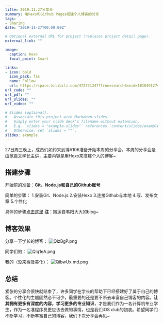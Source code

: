 ```yaml
---
title: 2019.11.27分享会
summary: 用Hexo和Github Pages搭建个人博客的分享
tags:
- Sharing
date: "2019-11-27T00:00:00Z"

# Optional external URL for project (replaces project detail page).
external_link: ""

image:
  caption: Hexo
  focal_point: Smart

links:
- icon: bold
  icon_pack: fas
  name: Follow
  url: https://space.bilibili.com/472731247?from=search&seid=18104912749018562379
url_code: ""
url_pdf: ""
url_slides: ""
url_video: ""

# Slides (optional).
#   Associate this project with Markdown slides.
#   Simply enter your slide deck's filename without extension.
#   E.g. `slides = "example-slides"` references `content/slides/example-slides.md`.
#   Otherwise, set `slides = ""`.
slides: example
---
```

27日周三晚上，成员们如约来到博A106准备开始本周的分享会，本周的分享会是由范嘉文学长主讲，主要内容是用Hexo来搭建个人的博客~

## 搭建步骤

开始前的准备：**Git、Node.js和自己的Github账号**

简单的步骤：
1.安装Git、Node.js
2.安装Hexo
3.连接Github与本地
4.写、发布文章
5.个性化

具体的步骤[点击这里](https://godweiyang.com/2018/04/13/hexo-blog/)
**注**：搬运自韦阳大大的blog~

## 博客效果
分享一下学长的博客：
![QizBgP.png](https://s2.ax1x.com/2019/11/28/QizBgP.png)

同学们的：
![Qiq1eA.png](https://s2.ax1x.com/2019/11/28/Qiq1eA.png)

我的（没来得及美化）：
![QibwUx.md.png](https://s2.ax1x.com/2019/11/28/QibwUx.md.png)

## 总结

紧张的分享会很快就结束了，许多同学在学长的帮助下已经搭建好了属于自己的博客。个性化的主题固然必不可少，最重要的还是要不断去丰富自己博客的内容。**让其拥有更多有深度的内容，学习更多的专业知识**，才是我们作为一名计算机专业学生，作为一名准程序员更应该去做的事情，也是我们iOS club的初衷。希望同学们不断学习，不断丰富自己的博客，我们下次分享会再见~






